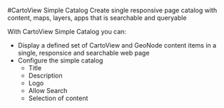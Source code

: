#CartoView Simple Catalog 
Create single responsive page catalog with content, maps, layers, apps that is searchable and queryable

With CartoView Simple Catalog you can: 
*  Display a defined set of CartoView and GeoNode content items in a single, responsice and searchable web page
*  Configure the simple catalog 
   - Title
   - Description
   - Logo
   - Allow Search
   - Selection of content
